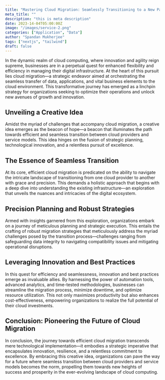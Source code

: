 ```yaml
---
title: "Mastering Cloud Migration: Seamlessly Transitioning to a New Paradigm"
meta_title: ""
description: "this is meta description"
date: 2023-14-04T05:00:00Z
image: "/images/service-2.png"
categories: ["Application", "Data"]
author: "Spandan Mukherjee"
tags: ["nextjs", "tailwind"]
draft: false
---
```



In the dynamic realm of cloud computing, where innovation and agility reign supreme, businesses are in a perpetual quest for enhanced flexibility and efficiency in managing their digital infrastructure. At the heart of this pursuit lies cloud migration—a strategic endeavor aimed at orchestrating the seamless transfer of data, applications, and vital business elements to the cloud environment. This transformative journey has emerged as a linchpin strategy for organizations seeking to optimize their operations and unlock new avenues of growth and innovation.

## Unveiling a Creative Idea

Amidst the myriad of challenges that accompany cloud migration, a creative idea emerges as the beacon of hope—a beacon that illuminates the path towards efficient and seamless transition between cloud providers and service models. This idea hinges on the fusion of strategic planning, technological innovation, and a relentless pursuit of excellence.

## The Essence of Seamless Transition

At its core, efficient cloud migration is predicated on the ability to navigate the intricate landscape of transitioning from one cloud provider to another with grace and precision. This demands a holistic approach that begins with a deep dive into understanding the existing infrastructure—an exploration that unveils the nuances and intricacies of the digital ecosystem.

## Precision Planning and Robust Strategies

Armed with insights garnered from this exploration, organizations embark on a journey of meticulous planning and strategic execution. This entails the crafting of robust migration strategies that meticulously address the myriad challenges posed by the transition process—challenges ranging from safeguarding data integrity to navigating compatibility issues and mitigating operational disruptions.

## Leveraging Innovation and Best Practices

In this quest for efficiency and seamlessness, innovation and best practices emerge as invaluable allies. By harnessing the power of automation tools, advanced analytics, and time-tested methodologies, businesses can streamline the migration process, minimize downtime, and optimize resource utilization. This not only maximizes productivity but also enhances cost-effectiveness, empowering organizations to realize the full potential of their cloud investments.

## Conclusion: Pioneering the Future of Cloud Migration

In conclusion, the journey towards efficient cloud migration transcends mere technological implementation—it embodies a strategic imperative that encapsulates innovation, resilience, and a relentless commitment to excellence. By embracing this creative idea, organizations can pave the way for a future where seamless transition between cloud providers and service models becomes the norm, propelling them towards new heights of success and prosperity in the ever-evolving landscape of cloud computing.